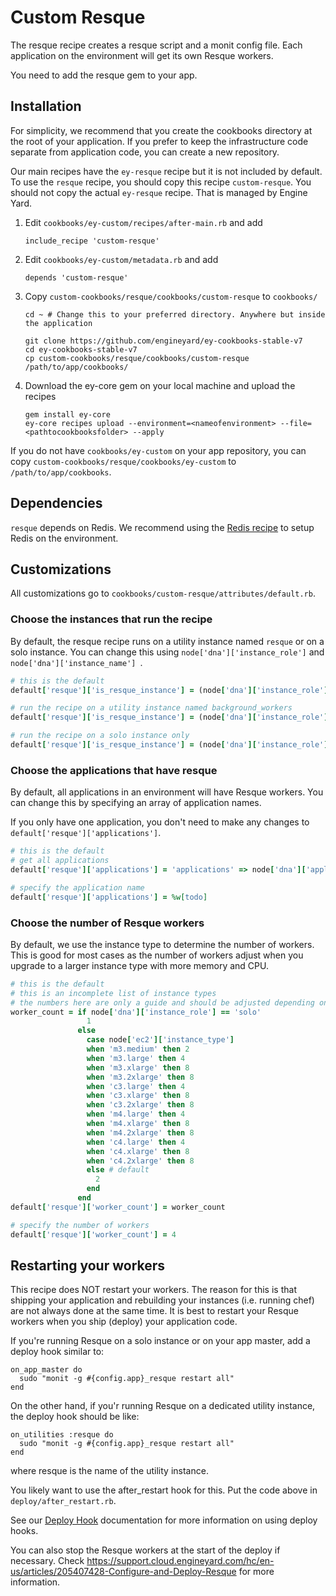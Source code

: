 # Custom Resque

The resque recipe creates a resque script and a monit config file. Each application on the environment will get its own Resque workers.

You need to add the resque gem to your app.

## Installation

For simplicity, we recommend that you create the cookbooks directory at the root of your application. If you prefer to keep the infrastructure code separate from application code, you can create a new repository.

Our main recipes have the `ey-resque` recipe but it is not included by default. To use the `resque` recipe, you should copy this recipe `custom-resque`. You should not copy the actual `ey-resque` recipe. That is managed by Engine Yard.

1. Edit `cookbooks/ey-custom/recipes/after-main.rb` and add

      ```
      include_recipe 'custom-resque'
      ```

2. Edit `cookbooks/ey-custom/metadata.rb` and add

      ```
      depends 'custom-resque'
      ```

3. Copy `custom-cookbooks/resque/cookbooks/custom-resque` to `cookbooks/`

      ```
      cd ~ # Change this to your preferred directory. Anywhere but inside the application

      git clone https://github.com/engineyard/ey-cookbooks-stable-v7
      cd ey-cookbooks-stable-v7
      cp custom-cookbooks/resque/cookbooks/custom-resque /path/to/app/cookbooks/
      ```

4. Download the ey-core gem on your local machine and upload the recipes

      ```
      gem install ey-core
      ey-core recipes upload --environment=<nameofenvironment> --file=<pathtocookbooksfolder> --apply
      ```

If you do not have `cookbooks/ey-custom` on your app repository, you can copy `custom-cookbooks/resque/cookbooks/ey-custom` to `/path/to/app/cookbooks`.

## Dependencies

`resque` depends on Redis. We recommend using the [Redis recipe](https://github.com/engineyard/ey-cookbooks-stable-v6/tree/master/cookbooks/redis) to setup Redis on the environment.

## Customizations

All customizations go to `cookbooks/custom-resque/attributes/default.rb`.

### Choose the instances that run the recipe

By default, the resque recipe runs on a utility instance named `resque` or on a solo instance. You can change this using `node['dna']['instance_role']` and `node['dna']['instance_name'] `.

```ruby
# this is the default
default['resque']['is_resque_instance'] = (node['dna']['instance_role'] == 'solo') || (node['dna']['instance_role'] == 'util' && node['dna']['name'] == 'resque')

# run the recipe on a utility instance named background_workers
default['resque']['is_resque_instance'] = (node['dna']['instance_role'] == 'util' && node['dna']['name'] == 'background_workers')

# run the recipe on a solo instance only
default['resque']['is_resque_instance'] = (node['dna']['instance_role'] == 'solo')
```

### Choose the applications that have resque

By default, all applications in an environment will have Resque workers. You can change this by specifying an array of application names.

If you only have one application, you don't need to make any changes to `default['resque']['applications']`.

```ruby
# this is the default
# get all applications
default['resque']['applications'] = 'applications' => node['dna']['applications'].map{|app_name, data| app_name}

# specify the application name
default['resque']['applications'] = %w[todo]
```

### Choose the number of Resque workers

By default, we use the instance type to determine the number of workers. This is good for most cases as the number of workers adjust when you upgrade to a larger instance type with more memory and CPU.

```ruby
# this is the default
# this is an incomplete list of instance types
# the numbers here are only a guide and should be adjusted depending on your app
worker_count = if node['dna']['instance_role'] == 'solo'
                 1
               else
                 case node['ec2']['instance_type']
                 when 'm3.medium' then 2
                 when 'm3.large' then 4
                 when 'm3.xlarge' then 8
                 when 'm3.2xlarge' then 8
                 when 'c3.large' then 4
                 when 'c3.xlarge' then 8
                 when 'c3.2xlarge' then 8
                 when 'm4.large' then 4
                 when 'm4.xlarge' then 8
                 when 'm4.2xlarge' then 8
                 when 'c4.large' then 4
                 when 'c4.xlarge' then 8
                 when 'c4.2xlarge' then 8
                 else # default
                   2
                 end
               end
default['resque']['worker_count'] = worker_count

# specify the number of workers
default['resque']['worker_count'] = 4
```

## Restarting your workers

This recipe does NOT restart your workers. The reason for this is that shipping your application and rebuilding your instances (i.e. running chef) are not always done at the same time. It is best to restart your Resque workers when you ship (deploy) your application code.

If you're running Resque on a solo instance or on your app master, add a deploy hook similar to:

```
on_app_master do
  sudo "monit -g #{config.app}_resque restart all"
end
```

On the other hand, if you'r running Resque on a dedicated utility instance, the deploy hook should be like:

```
on_utilities :resque do
  sudo "monit -g #{config.app}_resque restart all"
end
```

where resque is the name of the utility instance.

You likely want to use the after_restart hook for this. Put the code above in `deploy/after_restart.rb`.

See our [Deploy Hook](https://engineyard.zendesk.com/entries/21016568-use-deploy-hooks) documentation for more information on using deploy hooks.

You can also stop the Resque workers at the start of the deploy if necessary. Check https://support.cloud.engineyard.com/hc/en-us/articles/205407428-Configure-and-Deploy-Resque for more information.
